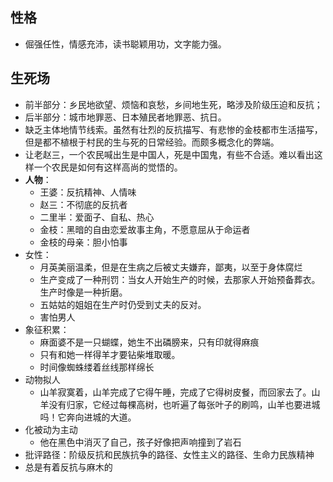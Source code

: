 ## 性格
* 倔强任性，情感充沛，读书聪颖用功，文字能力强。
## 生死场
* 前半部分：乡民地欲望、烦恼和哀愁，乡间地生死，略涉及阶级压迫和反抗；
* 后半部分：城市地罪恶、日本殖民者地罪恶、抗日。
* 缺乏主体地情节线索。虽然有壮烈的反抗描写、有悲惨的金枝都市生活描写，但是都不植根于村民的生与死的日常经验。而颇多概念化的弊端。
* 让老赵三，一个农民喊出生是中国人，死是中国鬼，有些不合适。难以看出这样一个农民是如何有这样高尚的觉悟的。
* **人物**：
	* 王婆：反抗精神、人情味
	* 赵三：不彻底的反抗者
	* 二里半：爱面子、自私、热心
	* 金枝：黑暗的自由恋爱故事主角，不愿意屈从于命运者
	* 金枝的母亲：胆小怕事
* 女性：
	* 月英美丽温柔，但是在生病之后被丈夫嫌弃，鄙夷，以至于身体腐烂
	* 生产变成了一种刑罚：当女人开始生产的时候，去那家人开始预备葬衣。生产时像是一种折磨。
	* 五姑姑的姐姐在生产时仍受到丈夫的反对。
	* 害怕男人
* 象征积累：
	* 麻面婆不是一只蝴蝶，她生不出磷膀来，只有印就得麻痕
	* 只有和她一样得羊才要钻柴堆取暖。
	* 时间像蜘蛛缕着丝线那样绵长
* 动物拟人
	* 山羊寂寞着，山羊完成了它得午睡，完成了它得树皮餐，而回家去了。山羊没有归家，它经过每棵高树，也听遍了每张叶子的刷鸣，山羊也要进城吗！它奔向进城的大道。
* 化被动为主动
	* 他在黑色中消灭了自己，孩子好像把声响撞到了岩石
* 批评路径：阶级反抗和民族抗争的路径、女性主义的路径、生命力民族精神
* 总是有着反抗与麻木的